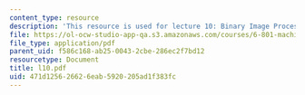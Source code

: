 ```yaml
---
content_type: resource
description: 'This resource is used for lecture 10: Binary Image Processing.'
file: https://ol-ocw-studio-app-qa.s3.amazonaws.com/courses/6-801-machine-vision-fall-2004/471d125626626eab5920205ad1f383fc_l10.pdf
file_type: application/pdf
parent_uid: f586c168-ab25-0043-2cbe-286ec2f7bd12
resourcetype: Document
title: l10.pdf
uid: 471d1256-2662-6eab-5920-205ad1f383fc
---
```

